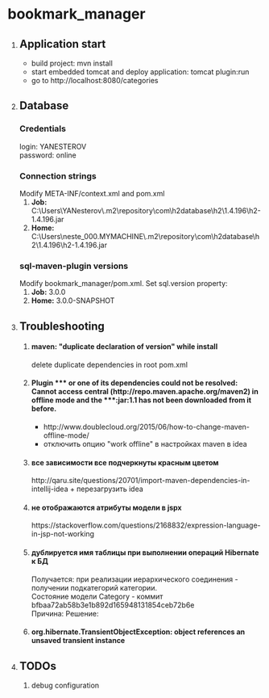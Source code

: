 # bookmark_manager
<ol>
    <li>
        <h2>Application start</h2>
        <ul>
            <li>build project: mvn install</li>
            <li>start embedded tomcat and deploy application: tomcat plugin:run</li>
            <li>go to http://localhost:8080/categories</li>
        </ul>
    </li>
    <li>
        <h2>Database</h2>
        <h3>Credentials</h3>
        login: YANESTEROV <br>
        password: online <br>
        <h3>Connection strings</h3>
        Modify META-INF/context.xml and pom.xml
        <ol>
            <li><b>Job:</b> C:\Users\YANesterov\.m2\repository\com\h2database\h2\1.4.196\h2-1.4.196.jar</li>
            <li><b>Home:</b> C:\Users\neste_000.MYMACHINE\.m2\repository\com\h2database\h2\1.4.196\h2-1.4.196.jar</li>
        </ol>
        <h3>sql-maven-plugin versions</h3>
        Modify bookmark_manager/pom.xml. Set sql.version property:
        <ol>
            <li><b>Job:</b> 3.0.0</li>
            <li><b>Home:</b> 3.0.0-SNAPSHOT</li>
        </ol>
    </li>
    <li>
        <h2>Troubleshooting</h2>
        <ol>
            <li>
                <h4>maven: "duplicate declaration of version" while install</h4>
                delete duplicate dependencies in root pom.xml
            </li>
            <li>
                <h4>Plugin *** or one of its dependencies could not be resolved: Cannot access central (http://repo.maven.apache.org/maven2) in offline mode and the ***:jar:1.1 has not been downloaded from it before.</h4>
                <ul>
                    <li>
                        http://www.doublecloud.org/2015/06/how-to-change-maven-offline-mode/
                    </li>
                    <li>
                        отключить опцию "work offline" в настройках maven в idea
                    </li>
                </ul>
            </li>
            <li>
                <h4>все зависимости все подчеркнуты красным цветом</h4>
                http://qaru.site/questions/20701/import-maven-dependencies-in-intellij-idea
                + перезагрузить idea
            </li>
            <li>
                <h4>не отображаются атрибуты модели в jspx</h4>
                https://stackoverflow.com/questions/2168832/expression-language-in-jsp-not-working
            </li>
             <li>
                <h4>дублируется имя таблицы при выполнении операций Hibernate к БД</h4>
                Получается: при реализации иерархического соединения - получении подкатегорий категории.<br />
                Состояние модели Category - коммит bfbaa72ab58b3e1b892d165948131854ceb72b6e <br />
                Причина:
                Решение:
            </li>
            <li>
                <h4>org.hibernate.TransientObjectException: object references an unsaved transient instance</h4>
            </li>
        </ol>
    </li>
    <li>
        <h2>TODOs</h2>
        <ol>
            <li>debug configuration</li>
        </ol>
    </li>
</ol>